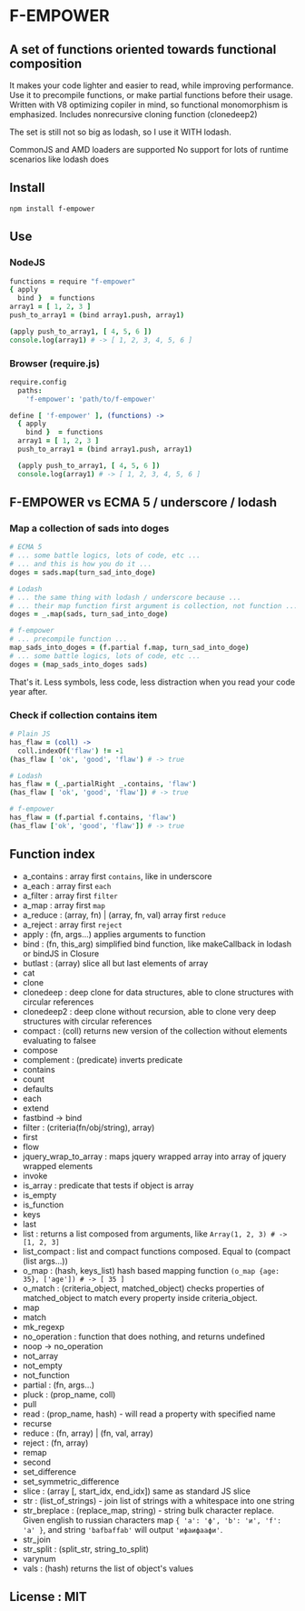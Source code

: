 # F-EMPOWER
## A set of functions oriented towards functional composition
It makes your code lighter and easier to read, while improving performance.
Use it to precompile functions, or make partial functions before their usage.
Written with V8 optimizing copiler in mind, so functional monomorphism is emphasized.
Includes nonrecursive cloning function (clonedeep2)

The set is still not so big as lodash, so I use it WITH lodash.

CommonJS and AMD loaders are supported
No support for lots of runtime scenarios like lodash does

## Install
`npm install f-empower`
## Use
### NodeJS
```coffeescript
functions = require "f-empower"
{ apply
  bind }  = functions
array1 = [ 1, 2, 3 ]
push_to_array1 = (bind array1.push, array1)

(apply push_to_array1, [ 4, 5, 6 ])
console.log(array1) # -> [ 1, 2, 3, 4, 5, 6 ]
```
### Browser (require.js)
```coffeescript
require.config
  paths:
    'f-empower': 'path/to/f-empower'

define [ 'f-empower' ], (functions) ->
  { apply
    bind }  = functions
  array1 = [ 1, 2, 3 ]
  push_to_array1 = (bind array1.push, array1)

  (apply push_to_array1, [ 4, 5, 6 ])
  console.log(array1) # -> [ 1, 2, 3, 4, 5, 6 ]
```

## F-EMPOWER vs ECMA 5 / underscore / lodash
### Map a collection of sads into doges
```coffeescript
# ECMA 5
# ... some battle logics, lots of code, etc ...
# ... and this is how you do it ...
doges = sads.map(turn_sad_into_doge)

# Lodash
# ... the same thing with lodash / underscore because ...
# ... their map function first argument is collection, not function ...
doges = _.map(sads, turn_sad_into_doge)

# f-empower 
# ... precompile function ...
map_sads_into_doges = (f.partial f.map, turn_sad_into_doge)
# ... some battle logics, lots of code, etc ...
doges = (map_sads_into_doges sads)
```
That's it. Less symbols, less code, less distraction when you read your code year after.

### Check if collection contains item
```coffeescript
# Plain JS
has_flaw = (coll) ->
  coll.indexOf('flaw') != -1
(has_flaw [ 'ok', 'good', 'flaw') # -> true

# Lodash
has_flaw = (_.partialRight _.contains, 'flaw')
(has_flaw [ 'ok', 'good', 'flaw']) # -> true

# f-empower
has_flaw = (f.partial f.contains, 'flaw')
(has_flaw ['ok', 'good', 'flaw']) # -> true
```

## Function index
- a_contains  : array first `contains`, like in underscore
- a_each      : array first `each`
- a_filter    : array first `filter`
- a_map       : array first `map`
- a_reduce    : (array, fn) | (array, fn, val) array first `reduce`
- a_reject    : array first `reject`
- apply       : (fn, args...) applies arguments to function
- bind        : (fn, this_arg) simplified bind function, like makeCallback in lodash or bindJS in Closure
- butlast     : (array) slice all but last elements of array
- cat
- clone
- clonedeep   : deep clone for data structures, able to clone structures with circular references
- clonedeep2  : deep clone without recursion, able to clone very deep structures with circular references
- compact     : (coll) returns new version of the collection without elements evaluating to falsee
- compose
- complement  : (predicate) inverts predicate
- contains
- count
- defaults
- each
- extend
- fastbind    -> bind
- filter      : (criteria(fn/obj/string), array)
- first
- flow
- jquery_wrap_to_array : maps jquery wrapped array into array of jquery wrapped elements
- invoke
- is_array     : predicate that tests if object is array
- is_empty
- is_function
- keys
- last
- list         : returns a list composed from arguments, like `Array(1, 2, 3) # -> [1, 2, 3]`
- list_compact : list and compact functions composed. Equal to (compact (list args...))
- o_map        : (hash, keys_list) hash based mapping function `(o_map {age: 35}, ['age']) # -> [ 35 ]`
- o_match      : (criteria_object, matched_object) checks properties of matched_object to match every
property inside criteria_object.
- map
- match
- mk_regexp
- no_operation : function that does nothing, and returns undefined
- noop -> no_operation
- not_array
- not_empty
- not_function
- partial      : (fn, args...)
- pluck        : (prop_name, coll)
- pull
- read         : (prop_name, hash) - will read a property with specified name
- recurse
- reduce       : (fn, array) | (fn, val, array)
- reject       : (fn, array)
- remap
- second
- set_difference
- set_symmetric_difference
- slice        : (array [, start_idx, end_idx]) same as standard JS slice
- str          : (list_of_strings) - join list of strings with a whitespace into one string
- str_breplace : (replace_map, string) - string bulk character replace.
Given english to russian characters map `{ 'a': 'ф', 'b': 'и', 'f': 'а' }`,
and string `'bafbaffab'` will output `'ифаифаафи'`.
- str_join
- str_split    : (split_str, string_to_split)
- varynum
- vals         : (hash) returns the list of object's values

## License : MIT
